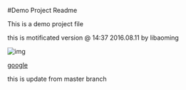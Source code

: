 #Demo Project Readme

This is a demo project file

this is motificated version @ 14:37 2016.08.11 by libaoming 


![img](http://plachold.it/400x400)



[google](http://google.com)


this is update from master branch